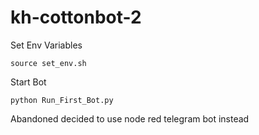 # kh-cottonbot-2
Set Env Variables
```
source set_env.sh
```

Start Bot
```
python Run_First_Bot.py
```

Abandoned decided to use node red telegram bot instead